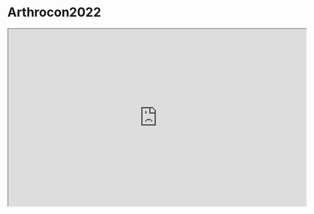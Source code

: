 # Arthrocon2022

<iframe src="https://www.icloud.com/keynote/0da8i8xL4GuhMeup6ZdjtObTw#Arthrocon2022" width="672" height="400px" data-external="1"></iframe>

